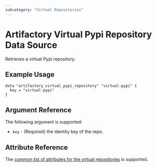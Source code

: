 ```yaml
---
subcategory: "Virtual Repositories"
---
```

# Artifactory Virtual Pypi Repository Data Source

Retrieves a virtual Pypi repository.

## Example Usage

```hcl
data "artifactory_virtual_pypi_repository" "virtual-pypi" {
  key = "virtual-pypi"
}
```

## Argument Reference

The following argument is supported:

* `key` - (Required) the identity key of the repo.

## Attribute Reference

The [common list of attributes for the virtual repositories](../resources/virtual.md) is supported.

